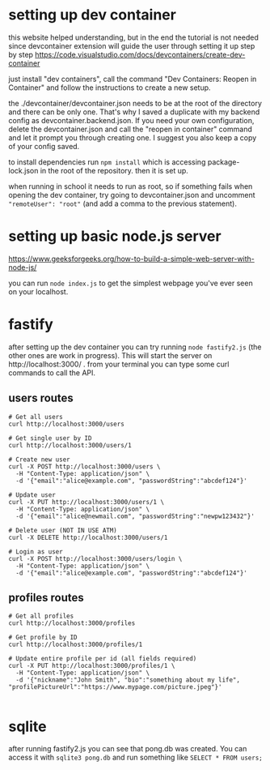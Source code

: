 
# setting up dev container
this website helped understanding, but in the end the tutorial is not needed since devcontainer extension will guide the user through setting it up step by step
https://code.visualstudio.com/docs/devcontainers/create-dev-container

just install "dev containers", call the command "Dev Containers: Reopen in Container" and follow the instructions to create a new setup. 

the ./devcontainer/devcontainer.json needs to be at the root of the directory and there can be only one. That's why I saved a duplicate with my backend config as devcontainer.backend.json. If you need your own configuration, delete the devcontainer.json and call the "reopen in container" command and let it prompt you through creating one. I suggest you also keep a copy of your config saved.

to install dependencies run `npm install` which is accessing package-lock.json in the root of the repository. then it is set up.

when running in school it needs to run as root, so if something fails when opening the dev container, try going to devcontainer.json and uncomment `"remoteUser": "root"` (and add a comma to the previous statement).

# setting up basic node.js server
https://www.geeksforgeeks.org/how-to-build-a-simple-web-server-with-node-js/

you can run `node index.js` to get the simplest webpage you've ever seen on your localhost.


# fastify
after setting up the dev container you can try running `node fastify2.js` (the other ones are work in progress). This will start the server on http://localhost:3000/ . from your terminal you can type some curl commands to call the API.

## users routes
```
# Get all users
curl http://localhost:3000/users

# Get single user by ID
curl http://localhost:3000/users/1

# Create new user
curl -X POST http://localhost:3000/users \
  -H "Content-Type: application/json" \
  -d '{"email":"alice@example.com", "passwordString":"abcdef124"}'

# Update user 
curl -X PUT http://localhost:3000/users/1 \
  -H "Content-Type: application/json" \
  -d '{"email":"alice@newmail.com", "passwordString":"newpw123432"}'

# Delete user (NOT IN USE ATM)
curl -X DELETE http://localhost:3000/users/1

# Login as user
curl -X POST http://localhost:3000/users/login \
  -H "Content-Type: application/json" \
  -d '{"email":"alice@example.com", "passwordString":"abcdef124"}'
```

## profiles routes
```
# Get all profiles
curl http://localhost:3000/profiles

# Get profile by ID
curl http://localhost:3000/profiles/1

# Update entire profile per id (all fields required)
curl -X PUT http://localhost:3000/profiles/1 \
  -H "Content-Type: application/json" \
  -d '{"nickname":"John Smith", "bio":"something about my life", "profilePictureUrl":"https://www.mypage.com/picture.jpeg"}'


```

# sqlite
after running fastify2.js you can see that pong.db was created. You can access it with `sqlite3 pong.db` and run something like `SELECT * FROM users;`